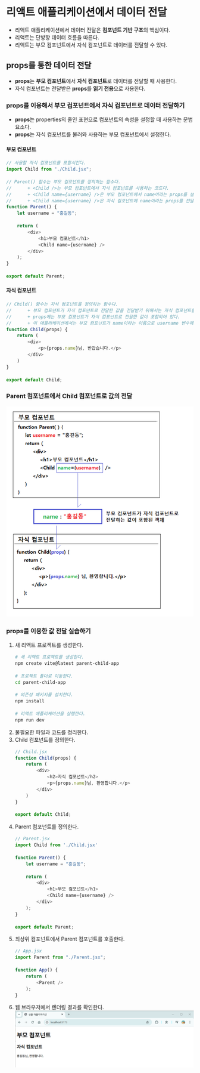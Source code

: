 # 리액트 애플리케이션에서 데이터 전달

- 리액트 애플리케이션에서 데이터 전달은 **컴포넌트 기반 구조**의 핵심이다.
- 리액트는 단방향 데이터 흐름을 따른다.
- 리액트는 부모 컴포넌트에서 자식 컴포넌트로 데이터를 전달할 수 있다.

## props를 통한 데이터 전달

- **props**는 **부모 컴포넌트**에서 **자식 컴포넌트**로 데이터를 전달할 때 사용한다.
- 자식 컴포넌트는 전달받은 **props**를 **읽기 전용**으로 사용한다.

### props를 이용해서 부모 컴포넌트에서 자식 컴포넌트로 데이터 전달하기

- **props**는 properties의 줄인 표현으로 컴포넌트의 속성을 설정할 때 사용하는 문법 요소다.
- **props**는 자식 컴포넌트를 불러와 사용하는 부모 컴포넌트에서 설정한다.

#### 부모 컴포넌트

```javascript
// 사용할 자식 컴포넌트를 포함시킨다.
import Child from "./Child.jsx";

// Parent() 함수는 부모 컴포넌트를 정의하는 함수다.
//      + <Child />는 부모 컴포넌트에서 자식 컴포넌트를 사용하는 코드다.
//      + <Child name={username} />은 부모 컴포넌트에서 name이라는 props를 설정한다.
//      + <Child name={username} />은 자식 컴포넌트에 name이라는 props를 전달하도록 설정한다. 
function Parent() {
    let username = "홍길동";

    return (
        <div>
            <h1>부모 컴포넌트</h1>
            <Child name={username} />
        </div>
    );
}

export default Parent;
```

#### 자식 컴포넌트

```javascript
// Child() 함수는 자식 컴포넌트를 정의하는 함수다.
//      + 부모 컴포넌트가 자식 컴포넌트로 전달한 값을 전달받기 위해서는 자식 컴포넌트를 정의하는 함수에 매개변수로 props를 정의한다.
//      + props에는 부모 컴포넌트가 자식 컴포넌트로 전달한 값이 포함되어 있다.
//      + 이 애플리케이션에서는 부모 컴포넌트가 name이라는 이름으로 username 변수에 저장된 값("홍길동")을 전달하였다.
function Child(props) {
    return (
        <div>
            <p>{props.name}님, 반갑습니다.</p>
        </div>
    ) 
}

export default Child;
```

### Parent 컴포넌트에서 Child 컴포넌트로 값의 전달

![props를 이용한 부모 컴포넌트에서 자식 컴포넌트로 값 전달](images/react-props-1.png)

### props를 이용한 값 전달 실습하기

1. 새 리액트 프로젝트를 생성한다.
    ```bash
    # 새 리액트 프로젝트를 생성한다.
    npm create vite@latest parent-child-app

    # 프로젝트 폴더로 이동한다.
    cd parent-child-app

    # 의존성 패키지를 설치한다.
    npm install

    # 리액트 애플리케이션을 실행한다.
    npm run dev
    ```
2. 불필요한 파일과 코드를 정리한다.
3. Child 컴포넌트를 정의한다.
    ```javascript
    // Child.jsx
    function Child(props) {
        return (
            <div>
                <h2>자식 컴포넌트</h2>
                <p>{props.name}님, 환영합니다.</p>
            </div>
        )
    }

    export default Child;
    ```
4. Parent 컴포넌트를 정의한다.
    ```javascript
    // Parent.jsx
    import Child from './Child.jsx'

    function Parent() {
        let username = "홍길동";

        return (
            <div>
                <h1>부모 컴포넌트</h1>
                <Child name={username} />
            </div>
        );
    }

    export default Parent;
    ```
5. 최상위 컴포넌트에서 Parent 컴포넌트를 호출한다.
    ```javascript
    // App.jsx
    import Parent from "./Parent.jsx";

    function App() {
        return (
            <Parent />
        );
    }
    ```
6. 웹 브라우저에서 렌더링 결과를 확인한다.
    ![props로 전달된 값 표현하기](images/react-props-2.png)